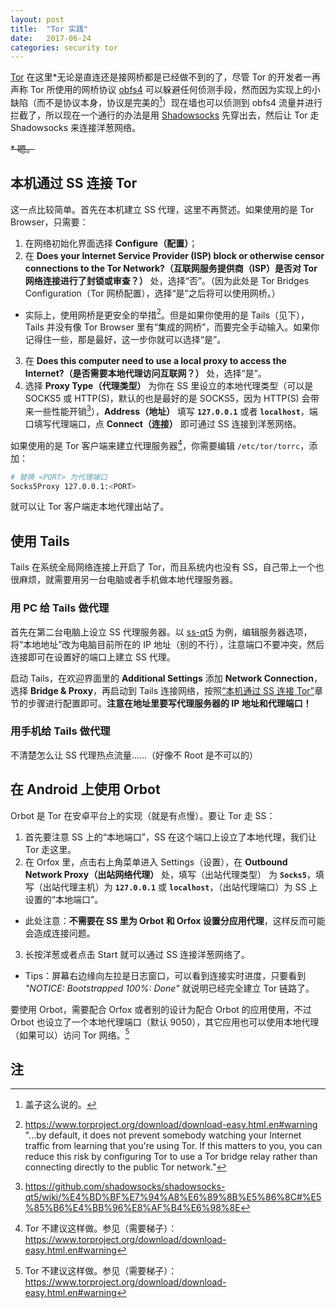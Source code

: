 ```yaml
---
layout: post
title:  "Tor 实践"
date:   2017-06-24
categories: security tor
---
```


[Tor][] 在这里\*无论是直连还是接网桥都是已经做不到的了，尽管 Tor 的开发者一再声称 Tor 所使用的网桥协议 [obfs4][] 可以躲避任何侦测手段，然而因为实现上的小缺陷（而不是协议本身，协议是完美的[^1]）现在墙也可以侦测到 obfs4 流量并进行拦截了，所以现在一个通行的办法是用 [Shadowsocks][] 先穿出去，然后让 Tor 走 Shadowsocks 来连接洋葱网络。

~~\* 嗯。~~

[Tor]:         https://en.wikipedia.org/wiki/Tor_(anonymity_network)
[obfs4]:       https://github.com/Yawning/obfs4/blob/master/doc/obfs4-spec.txt
[Shadowsocks]: https://en.wikipedia.org/wiki/Shadowsocks

## 本机通过 SS 连接 Tor

这一点比较简单。首先在本机建立 SS 代理，这里不再赘述。如果使用的是 Tor Browser，只需要：

1. 在网络初始化界面选择 **Configure（配置）**；
2. 在 **Does your Internet Service Provider (ISP) block or otherwise censor connections to the Tor Network?（互联网服务提供商（ISP）是否对 Tor 网络连接进行了封锁或审查？）** 处，选择“否”。（因为此处是 Tor Bridges Configuration（Tor 网桥配置），选择“是”之后将可以使用网桥。）
  - 实际上，使用网桥是更安全的举措[^2]。但是如果你使用的是 Tails（见下），Tails 并没有像 Tor Browser 里有“集成的网桥”，而要完全手动输入。如果你记得住一些，那是最好，这一步你就可以选择“是”。
3. 在 **Does this computer need to use a local proxy to access the Internet?（是否需要本地代理访问互联网？）** 处，选择“是”。
4. 选择 **Proxy Type（代理类型）** 为你在 SS 里设立的本地代理类型（可以是 SOCKS5 或 HTTP(S)，默认的也是最好的是 SOCKS5，因为 HTTP(S) 会带来一些性能开销[^3]），**Address（地址）** 填写 **`127.0.0.1`** 或者 **`localhost`**，端口填写代理端口，点 **Connect（连接）** 即可通过 SS 连接到洋葱网络。

如果使用的是 Tor 客户端来建立代理服务器[^4]，你需要编辑 `/etc/tor/torrc`，添加：

<!-- 为了那行注释还是写 bash 吧 -->

```bash
# 替换 <PORT> 为代理端口
Socks5Proxy 127.0.0.1:<PORT>
```

就可以让 Tor 客户端走本地代理出站了。

## 使用 Tails

Tails 在系统全局网络连接上开启了 Tor，而且系统内也没有 SS，自己带上一个也很麻烦，就需要用另一台电脑或者手机做本地代理服务器。

### 用 PC 给 Tails 做代理

首先在第二台电脑上设立 SS 代理服务器。以 [ss-qt5][] 为例，编辑服务器选项，将“本地地址”改为电脑目前所在的 IP 地址（别的不行），注意端口不要冲突，然后连接即可在设置好的端口上建立 SS 代理。

启动 Tails，在欢迎界面里的 **Additional Settings** 添加 **Network Connection**，选择 **Bridge & Proxy**，再启动到 Tails 连接网络，按照[“本机通过 SS 连接 Tor”](#本机通过-SS-连接-Tor)章节的步骤进行配置即可。**注意在地址里要写代理服务器的 IP 地址和代理端口！**

[ss-qt5]: https://github.com/shadowsocks/shadowsocks-qt5

### 用手机给 Tails 做代理

不清楚怎么让 SS 代理热点流量……（好像不 Root 是不可以的）

## 在 Android 上使用 Orbot

Orbot 是 Tor 在安卓平台上的实现（就是有点慢）。要让 Tor 走 SS：

1. 首先要注意 SS 上的“本地端口”，SS 在这个端口上设立了本地代理，我们让 Tor 走这里。
2. 在 Orfox 里，点击右上角菜单进入 Settings（设置），在 **Outbound Network Proxy（出站网络代理）** 处，填写（出站代理类型） 为 **`Socks5`**，填写（出站代理主机）为 **`127.0.0.1`** 或 **`localhost`**，（出站代理端口）为 SS 上设置的“本地端口”。
  - 此处注意：**不需要在 SS 里为 Orbot 和 Orfox 设置分应用代理**，这样反而可能会造成连接问题。
3. 长按洋葱或者点击 Start 就可以通过 SS 连接洋葱网络了。
  - Tips：屏幕右边缘向左拉是日志窗口，可以看到连接实时进度，只要看到 _"NOTICE: Bootstrapped 100%: Done"_ 就说明已经完全建立 Tor 链路了。

要使用 Orbot，需要配合 Orfox 或者别的设计为配合 Orbot 的应用使用，不过 Orbot 也设立了一个本地代理端口（默认 9050），其它应用也可以使用本地代理（如果可以）访问 Tor 网络。[^4]

## 注

[^1]: 盖子这么说的。
[^2]: <https://www.torproject.org/download/download-easy.html.en#warning> "...by default, it does not prevent somebody watching your Internet traffic from learning that you're using Tor. If this matters to you, you can reduce this risk by configuring Tor to use a Tor bridge relay rather than connecting directly to the public Tor network."
[^3]: <https://github.com/shadowsocks/shadowsocks-qt5/wiki/%E4%BD%BF%E7%94%A8%E6%89%8B%E5%86%8C#%E5%85%B6%E4%BB%96%E8%AF%B4%E6%98%8E>
[^4]: Tor 不建议这样做。参见（需要梯子）：<https://www.torproject.org/download/download-easy.html.en#warning>
